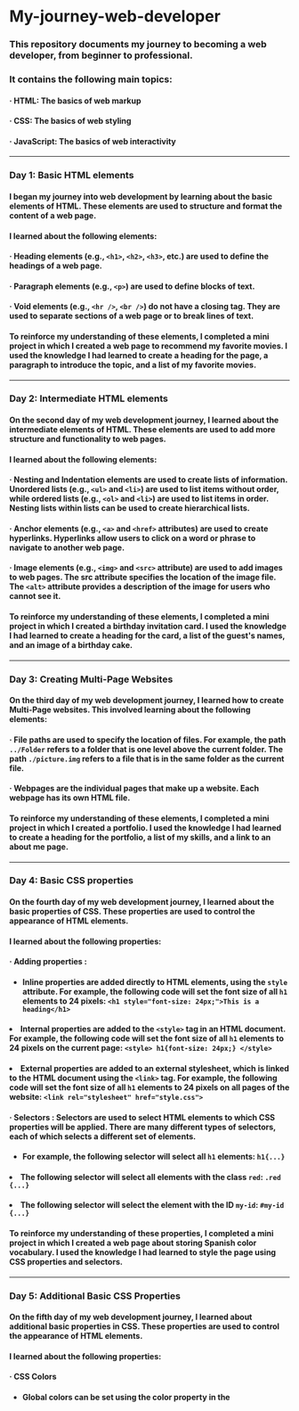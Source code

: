 # My-journey-web-developer

### This repository documents my journey to becoming a web developer, from beginner to professional. 

### It contains the following main topics:
#### &middot; HTML: The basics of web markup
#### &middot; CSS: The basics of web styling
#### &middot; JavaScript: The basics of web interactivity
<hr /> 

### Day 1: Basic HTML elements
#### I began my journey into web development by learning about the basic elements of HTML. These elements are used to structure and format the content of a web page.
#### I learned about the following elements:
#### &middot; Heading elements (e.g., `<h1>`, `<h2>`, `<h3>`, etc.) are used to define the headings of a web page.
#### &middot; Paragraph elements (e.g., `<p>`) are used to define blocks of text.
#### &middot; Void elements (e.g., `<hr />`, `<br />`) do not have a closing tag. They are used to separate sections of a web page or to break lines of text.
#### To reinforce my understanding of these elements, I completed a mini project in which I created a web page to recommend my favorite movies. I used the knowledge I had learned to create a heading for the page, a paragraph to introduce the topic, and a list of my favorite movies.
<hr />

### Day 2: Intermediate HTML elements
#### On the second day of my web development journey, I learned about the intermediate elements of HTML. These elements are used to add more structure and functionality to web pages.
#### I learned about the following elements:
####  &middot; Nesting and Indentation elements are used to create lists of information. Unordered lists (e.g., `<ul>` and `<li>`) are used to list items without order, while ordered lists (e.g., `<ol>` and `<li>`) are used to list items in order. Nesting lists within lists can be used to create hierarchical lists.
#### &middot; Anchor elements (e.g., `<a>` and `<href>` attributes) are used to create hyperlinks. Hyperlinks allow users to click on a word or phrase to navigate to another web page.
#### &middot; Image elements (e.g., `<img>` and `<src>` attribute) are used to add images to web pages. The src attribute specifies the location of the image file. The `<alt>` attribute provides a description of the image for users who cannot see it.
#### To reinforce my understanding of these elements, I completed a mini project in which I created a birthday invitation card. I used the knowledge I had learned to create a heading for the card, a list of the guest's names, and an image of a birthday cake.
<hr />

### Day 3: Creating Multi-Page Websites
#### On the third day of my web development journey, I learned how to create Multi-Page websites. This involved learning about the following elements:
#### &middot; File paths are used to specify the location of files. For example, the path `../Folder` refers to a folder that is one level above the current folder. The path `./picture.img` refers to a file that is in the same folder as the current file.
#### &middot; Webpages are the individual pages that make up a website. Each webpage has its own HTML file.
#### To reinforce my understanding of these elements, I completed a mini project in which I created a portfolio. I used the knowledge I had learned to create a heading for the portfolio, a list of my skills, and a link to an about me page.
<hr />

### Day 4: Basic CSS properties
#### On the fourth day of my web development journey, I learned about the basic properties of CSS. These properties are used to control the appearance of HTML elements.
#### I learned about the following properties:
#### &middot; Adding properties : 
#### <ul> <li>Inline properties are added directly to HTML elements, using the `style` attribute. For example, the following code will set the font size of all `h1` elements to 24 pixels: `<h1 style="font-size: 24px;">This is a heading</h1>`</li> 
#### <li> Internal properties are added to the `<style>` tag in an HTML document. For example, the following code will set the font size of all `h1` elements to 24 pixels on the current page: `<style> h1{font-size: 24px;} </style>` </li>
#### <li> External properties are added to an external stylesheet, which is linked to the HTML document using the `<link>` tag. For example, the following code will set the font size of all `h1` elements to 24 pixels on all pages of the website: `<link rel="stylesheet" href="style.css">` </li> </ul>
#### &middot; Selectors : Selectors are used to select HTML elements to which CSS properties will be applied. There are many different types of selectors, each of which selects a different set of elements.
#### <ul> <li> For example, the following selector will select all `h1` elements: `h1{...}` </li>
#### <li> The following selector will select all elements with the class `red`: `.red {...}` </li>
#### <li> The following selector will select the element with the ID `my-id`: `#my-id {...}` </li> </ul>
#### To reinforce my understanding of these properties, I completed a mini project in which I created a web page about storing Spanish color vocabulary. I used the knowledge I had learned to style the page using CSS properties and selectors.
<hr />

### Day 5: Additional Basic CSS Properties
#### On the fifth day of my web development journey, I learned about additional basic properties in CSS. These properties are used to control the appearance of HTML elements.
#### I learned about the following properties:
#### &middot; CSS Colors
#### <ul> <li>Global colors can be set using the color property in the <style> tag. For example, the following code will set the default color of all text on the page to red: `<style> color: red; </style>` </li>
#### <li>**Local colors** can be set using the `color` property on an individual element. For example, the following code will set the color of the `h1` element to blue:`<h1 style="color: blue;"> This is a heading</h1>` </li>
#### &middot; Font Properties
#### <ul> <li> Font size can be set using the font-size property. For example, the following code will set the font size of all text on the page to 24 pixels: `<style> font-size: 24px; </style>` </li>
#### <li> **Font family** can be set using the `font-family` property. For example, the following code will set the font family of all text on the page to Times New Roman: <style> `font-family: Times New Roman </style>`
#### &middot; CSS Box Model 
#### <ul> <li> The box model is a way of describing the layout of an HTML element. The box model consists of four parts: the width, height, border, and padding. </li>
#### <li> The `width` and `height` properties set the size of the element's content area. </li>
#### <li> The `border` property sets the width and style of the element's border. </li>
#### <li> The `padding` property sets the amount of space between the element's content area and its border. </li>
#### <li> The `margin` property sets the amount of space between the element and its surrounding elements. </li>
#### <li> The `<div>` element is a generic container element that can be used to group other elements together. </li> </ul>
#### &middot; Mini project on Beginner additional CSS
#### I used the knowledge I had learned to create a web page to display memes. I used the `<div>` element to group the meme images together, and I used the border property to add a `border` around the images. I also used the `font-size` and `font-family` properties to change the appearance of the text on the page. 
<hr />

### Day 6: Intermediate CSS Properties
#### On the sixth day of my web development journey, I learned about intermediate properties in CSS. These properties are used to control the layout of HTML elements.
#### I learned about the following properties:
#### &middot; Cascade
#### <ul> <li> `Padding` can be used to add space inside a text box to prevent the text from being too close to the box. The amount of space added is specified in pixels, ems, or other units. </li>
#### <li>`Margin` can be used to create a space around the outside of a box. The amount of space added is specified in pixels, ems, or other units. </li> </ul>
#### &middot; Combining Selectors
#### <ul> <li> Combining selectors allows you to select multiple elements or groups of elements with a single selector. For example, the selector `h1, h2` will select all `h1` and `h2` elements. </li>
#### <li> Adjacent selectors are used to select elements that are adjacent to each other. For example, the selector `.box > p` will select all `p` elements that are immediately inside a `.box` element. </li>
#### <li> Child selectors are used to select elements that are children of a particular element. For example, the selector `.box li` will select all `li` elements that are children of a `.box` element. </li>
#### <li> Descendant selectors are used to select elements that are descendants of a particular element. For example, the selector `li.done` will select all `li` elements that have the class `"done"`. </li> </ul>
#### <li> Combining selectors can be used to create complex selectors that select specific groups of elements. </li>
#### &middot; Positioning
#### <ul> <li> Positioning allows you to control the position of an element on the page. There are four types of positioning:
#### <li> `Static` is the default positioning type. Elements with static positioning are positioned according to the normal flow of the page. </li>
#### <li> `Relative` positioning allows you to move an element relative to its original position. </li>
#### <li> `Absolute` positioning allows you to move an element to any position on the page. </li>
#### <li> `Fixed` positioning allows you to move an element to a fixed position on the page, regardless of the scroll position of the page. </li>
#### &middot; Mini project on Intermediate CSS
#### <ul> <li> I used the knowledge I had learned to create a web page to store national flags. I used the `<div>` element to group the flag images together, and I used the `position` property to position the images. I also used the `padding` and `margin` properties to control the spacing around the images. </li>
<hr />
